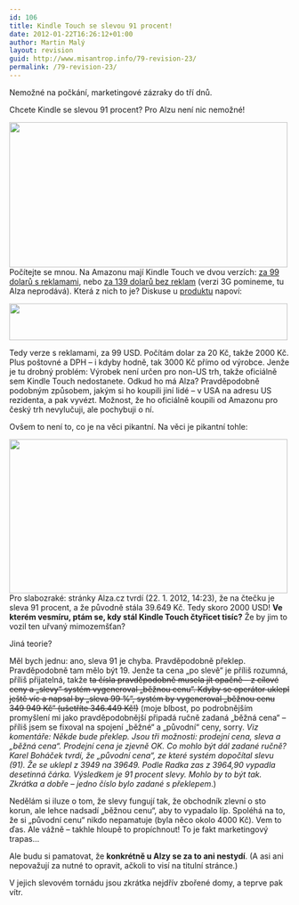 ```yaml
---
id: 106
title: Kindle Touch se slevou 91 procent!
date: 2012-01-22T16:26:12+01:00
author: Martin Malý
layout: revision
guid: http://www.misantrop.info/79-revision-23/
permalink: /79-revision-23/
---
```

Nemožné na počkání, marketingové zázraky do tří dnů.

<!--more-->

Chcete Kindle se slevou 91 procent? Pro Alzu není nic nemožné!

<a href="http://www.misantrop.info/kindle-touch-se-slevou-91-procent/attachment/4484850081/" rel="attachment wp-att-80"><img class="aligncenter size-medium wp-image-80" title="4484850081" src="http://www.misantrop.info/wp-content/uploads/2012/01/4484850081-500x261.jpg" alt="" width="500" height="261" srcset="https://www.misantrop.info/wp-content/uploads/2012/01/4484850081-500x261.jpg 500w, https://www.misantrop.info/wp-content/uploads/2012/01/4484850081-200x104.jpg 200w, https://www.misantrop.info/wp-content/uploads/2012/01/4484850081.jpg 800w" sizes="(max-width: 500px) 100vw, 500px" /></a>Počítejte se mnou. Na Amazonu mají Kindle Touch ve dvou verzích: [za 99 dolarů s reklamami](http://www.amazon.com/gp/product/B005890G8Y/ref=as_li_ss_tl?ie=UTF8&tag=dein-20&linkCode=as2&camp=1789&creative=390957&creativeASIN=B005890G8Y), nebo [za 139 dolarů bez reklam](http://www.amazon.com/gp/product/B005890FN0/ref=as_li_ss_tl?ie=UTF8&tag=dein-20&linkCode=as2&camp=1789&creative=390957&creativeASIN=B005890FN0) (verzi 3G pomineme, tu Alza neprodává). Která z nich to je? Diskuse u [produktu](http://www.alza.cz/amazon-kindle-touch-d266279.htm) napoví:

<a href="http://www.misantrop.info/kindle-touch-se-slevou-91-procent/attachment/5879978890/" rel="attachment wp-att-81"><img class="aligncenter size-medium wp-image-81" title="5879978890" src="http://www.misantrop.info/wp-content/uploads/2012/01/5879978890-500x66.png" alt="" width="500" height="66" srcset="https://www.misantrop.info/wp-content/uploads/2012/01/5879978890-500x66.png 500w, https://www.misantrop.info/wp-content/uploads/2012/01/5879978890-200x26.png 200w, https://www.misantrop.info/wp-content/uploads/2012/01/5879978890.png 610w" sizes="(max-width: 500px) 100vw, 500px" /></a>

Tedy verze s reklamami, za 99 USD. Počítám dolar za 20 Kč, takže 2000 Kč. Plus poštovné a DPH &#8211; i kdyby hodně, tak 3000 Kč přímo od výrobce. Jenže je tu drobný problém: Výrobek není určen pro non-US trh, takže oficiálně sem Kindle Touch nedostanete. Odkud ho má Alza? Pravděpodobně podobným způsobem, jakým si ho koupili jiní lidé &#8211; v USA na adresu US rezidenta, a pak vyvézt. Možnost, že ho oficiálně koupili od Amazonu pro český trh nevylučuji, ale pochybuji o ní.

Ovšem to není to, co je na věci pikantní. Na věci je pikantní tohle:

<a href="http://www.misantrop.info/kindle-touch-se-slevou-91-procent/attachment/3020050324/" rel="attachment wp-att-82"><img class="aligncenter size-medium wp-image-82" title="3020050324" src="http://www.misantrop.info/wp-content/uploads/2012/01/3020050324-500x277.jpg" alt="" width="500" height="277" srcset="https://www.misantrop.info/wp-content/uploads/2012/01/3020050324-500x277.jpg 500w, https://www.misantrop.info/wp-content/uploads/2012/01/3020050324-200x111.jpg 200w, https://www.misantrop.info/wp-content/uploads/2012/01/3020050324.jpg 992w" sizes="(max-width: 500px) 100vw, 500px" /></a>Pro slabozraké: stránky Alza.cz tvrdí (22. 1. 2012, 14:23), že na čtečku je sleva 91 procent, a že původně stála 39.649 Kč. Tedy skoro 2000 USD! **Ve kterém vesmíru, ptám se, kdy stál Kindle Touch čtyřicet tisíc?** Že by jim to vozil ten uřvaný mimozemšťan?

Jiná teorie?

Měl bych jednu: ano, sleva 91 je chyba. Pravděpodobně překlep. Pravděpodobně tam mělo být 19. Jenže ta cena &#8222;po slevě&#8220; je příliš rozumná, příliš přijatelná, takže <del>ta čísla pravděpodobně musela jít opačně &#8211; z cílové ceny a &#8222;slevy&#8220; systém vygeneroval &#8222;běžnou cenu&#8220;. Kdyby se operátor uklepl ještě víc a napsal by &#8222;sleva 99 %&#8220;, systém by vygeneroval &#8222;běžnou cenu 349 949 Kč&#8220; (ušetříte 346.449 Kč!)</del> (moje blbost, po podrobnějším promyšlení mi jako pravděpodobnější připadá ručně zadaná &#8222;běžná cena&#8220; &#8211; příliš jsem se fixoval na spojení &#8222;běžné&#8220; a &#8222;původní&#8220; ceny, sorry. _Viz komentáře: Někde bude překlep. Jsou tři možnosti: prodejní cena, sleva a &#8222;běžná cena&#8220;. Prodejní cena je zjevně OK. Co mohlo být dál zadané ručně? Karel Boháček tvrdí, že &#8222;původní cena&#8220;, ze které systém dopočítal slevu (91). Že se uklepl z 3949 na 39649. Podle Radka zas z 3964,90 vypadla desetinná čárka. Výsledkem je 91 procent slevy. Mohlo by to být tak. Zkrátka a dobře &#8211; jedno číslo bylo zadané s překlepem_.)

Nedělám si iluze o tom, že slevy fungují tak, že obchodník zlevní o sto korun, ale lehce nadsadí &#8222;běžnou cenu&#8220;, aby to vypadalo líp. Spoléhá na to, že si &#8222;původní cenu&#8220; nikdo nepamatuje (byla něco okolo 4000 Kč). Vem to ďas. Ale vážně &#8211; takhle hloupě to propíchnout! To je fakt marketingový trapas&#8230;

Ale budu si pamatovat, že **konkrétně u Alzy se za to ani nestydí**. (A asi ani nepovažují za nutné to opravit, ačkoli to visí na titulní stránce.)

V jejich slevovém tornádu jsou zkrátka nejdřív zbořené domy, a teprve pak vítr.